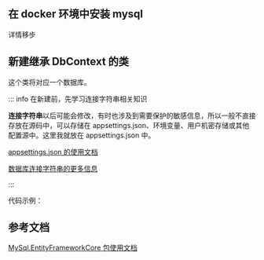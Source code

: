 

## 在 docker 环境中安装 mysql

详情移步




## 新建继承 DbContext 的类

这个类将对应一个数据库。

::: info 在新建前，先学习连接字符串相关知识

**连接字符串**以后可能会修改，有时也涉及到需要保护的敏感信息，所以一般不直接存放在源码中，可以存储在 appsettings.json、环境变量、用户机密存储或其他配置源中。这里我就放在 appsettings.json 中。

[appsettings.json 的使用文档](/DotNet/appsettings.json%20使用.html)

[数据库连接字符串的更多信息](https://learn.microsoft.com/zh-cn/ef/core/miscellaneous/connection-strings)

:::

代码示例：







## 参考文档

[MySql.EntityFrameworkCore 包使用文档](https://dev.mysql.com/doc/connector-net/en/connector-net-entityframework-core.html)

